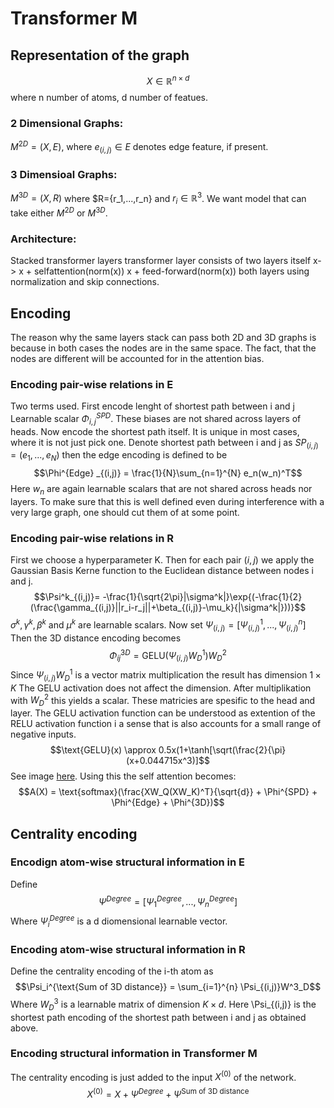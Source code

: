 # Transformer M
## Representation of the graph
$$X \in \mathbb{R}^{n \times d}$$
where n number of atoms, d number of featues.

### 2 Dimensional Graphs:
$M^{2D} = (X, E)$, where $e_{(i,j)} \in E$ denotes edge feature, if present.
### 3 Dimensioal Graphs:
$M^{3D} = (X,R)$ where $R={r_1,...,r_n} and $r_i \in \mathbb{R}^3$.
We want model that can take either $M^{2D}$ or $M^{3D}$.
### Architecture:
Stacked transformer layers
transformer layer consists of two layers itself
x->
x + selfattention(norm(x))
x + feed-forward(norm(x))
both layers using normalization and skip connections.
## Encoding
The reason why the same layers stack can pass both 2D and 3D graphs is because in both cases the nodes are in the same space.
The fact, that the nodes are different will be accounted for in the attention bias. 

### Encoding pair-wise relations in E
Two terms used.
First encode lenght of shortest path between i and j
Learnable scalar $\Phi^{SPD}_{i,j}$. These biases are not shared across layers of heads. 
Now encode the shortest path itself. It is unique in most cases, where it is not just pick one.
Denote shortest path between i and j as $SP_{(i,j)} = (e_1, ..., e_N)$ then the edge encoding is defined to be 
$$\Phi^{Edge} _{(i,j)} = \frac{1}{N}\sum_{n=1}^{N} e_n(w_n)^T$$
Here $w_n$ are again learnable scalars that are not shared across heads nor layers. To make sure that this is well defined even during interference with a very large graph, one should cut them of at some point.
### Encoding pair-wise relations in R
First we choose a hyperparameter K.
Then for each pair $(i,j)$ we apply the Gaussian Basis Kerne function to the Euclidean distance between nodes i and j. 
$$\Psi^k_{(i,j)}= -\frac{1}{\sqrt{2\pi}|\sigma^k|}\exp{(-\frac{1}{2}(\frac{\gamma_{(i,j)}||r_i-r_j||+\beta_{(i,j)}-\mu_k}{|\sigma^k|}))}$$
$\sigma^k,\gamma^k, \beta^k$ and $\mu^k$ are learnable scalars. 
Now set $\Psi_{(i,j)} = [\Psi^1_{(i,j)}, ..., \Psi^n_{(i,j)}]$
Then the 3D distance encoding becomes
$$\Phi^{3D}_{ij} = \text{GELU}(\Psi_{(i,j)}W^1_D)W^2_D$$
Since $\Psi_{(i,j)}W^1_D$ is a vector matrix multiplication the result has dimension $1\times K$ The GELU activation does not affect the dimension.
After multiplikation with $W^2_D$ this yields a scalar. These matricies are spesific to the head and layer.
The GELU activation function can be understood as extention of the RELU activation function i a sense that is also accounts for a small range of negative inputs.
$$\text{GELU}(x) \approx 0.5x(1+\tanh[\sqrt(\frac{2}{\pi}(x+0.044715x^3)]$$
See image [here](https://medium.com/@shauryagoel/gelu-gaussian-error-linear-unit-4ec59fb2e47c).
Using this the self attention becomes:
$$A(X) = \text{softmax}(\frac{XW_Q(XW_K)^T}{\sqrt{d}} + \Phi^{SPD} + \Phi^{Edge} + \Phi^{3D})$$
## Centrality encoding
### Encodign atom-wise structural information in E
Define $$\Psi^{Degree} = [\Psi_1^{Degree}, ..., \Psi_n^{Degree}]$$
Where $\Psi_i^{Degree}$ is a d diomensional learnable vector.
### Encoding atom-wise structural information in R
Define the centrality encoding of the i-th atom as
$$\Psi_i^{\text{Sum of 3D distance}} = \sum_{i=1}^{n} \Psi_{(i,j)}W^3_D$$
Where $W^3_D$ is a learnable matrix of dimension $K \times d$.
Here \Psi_{(i,j)} is the shortest path encoding of the shortest path between i and j as obtained above.

### Encoding structural information in Transformer M
The centrality encoding is just added to the input $X^{(0)}$ of the network.
$$X^{(0)} = X + \Psi^{Degree} + \Psi^{\text{Sum of 3D distance}}$$

